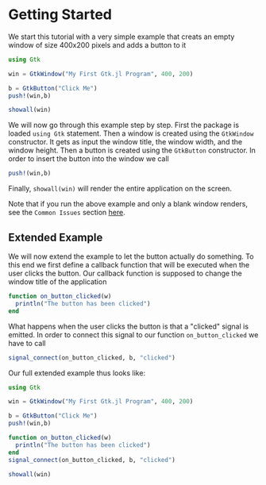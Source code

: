 # Getting Started

We start this tutorial with a very simple example that creats an empty window of size 400x200 pixels
and adds a button to it
```julia
using Gtk

win = GtkWindow("My First Gtk.jl Program", 400, 200)

b = GtkButton("Click Me")
push!(win,b)

showall(win)
```
We will now go through this example step by step. First the package is loaded `using Gtk` statement. Then a window is created using the `GtkWindow` constructor. It gets as input the window title, the window width, and the window height. Then a button is created using the `GtkButton` constructor. In order to insert the button into the window we call
```julia
push!(win,b)
```
Finally, `showall(win)` will render the entire application on the screen.

Note that if you run the above example and only a blank window renders, see the `Common Issues` section [here](https://juliagraphics.github.io/Gtk.jl/latest/index.html). 

## Extended Example

We will now extend the example to let the button actually do something. To this end we first define a callback function that will be executed when the user clicks the button. Our callback function is supposed to change the window title of the application
```julia
function on_button_clicked(w)
  println("The button has been clicked")
end
```
What happens when the user clicks the button is that a "clicked" signal is emitted. In order to connect this signal to our function `on_button_clicked` we have to call
```julia
signal_connect(on_button_clicked, b, "clicked")
```
Our full extended example thus looks like:
```julia
using Gtk

win = GtkWindow("My First Gtk.jl Program", 400, 200)

b = GtkButton("Click Me")
push!(win,b)

function on_button_clicked(w)
  println("The button has been clicked")
end
signal_connect(on_button_clicked, b, "clicked")

showall(win)
```
